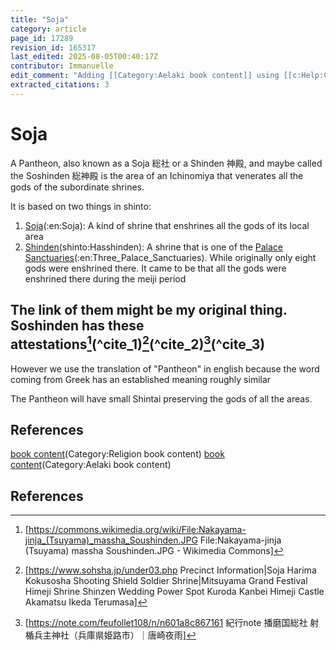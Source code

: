 ```yaml
---
title: "Soja"
category: article
page_id: 17289
revision_id: 165317
last_edited: 2025-08-05T00:40:17Z
contributor: Immanuelle
edit_comment: "Adding [[Category:Aelaki book content]] using [[c:Help:Cat-a-lot|Cat-a-lot]]"
extracted_citations: 3
---
```


# Soja

A Pantheon, also known as a Soja 総社 or a Shinden 神殿, and maybe called the Soshinden 総神殿 is the area of an Ichinomiya that venerates all the gods of the subordinate shrines.

It is based on two things in shinto: 

1. [Soja](Soja)(:en:Soja): A kind of shrine that enshrines all the gods of its local area
1. [Shinden](Shinden)(shinto:Hasshinden): A shrine that is one of the [Palace Sanctuaries](Three)(:en:Three_Palace_Sanctuaries). While originally only eight gods were enshrined there. It came to be that all the gods were enshrined there during the meiji period
## The link of them might be my original thing. Soshinden has these attestations[^cite_1](^cite_1)[^cite_2](^cite_2)[^cite_3](^cite_3)


However we use the translation of "Pantheon" in english because the word coming from Greek has an established meaning roughly similar

The Pantheon will have small Shintai preserving the gods of all the areas.

## References

[book content](Category:Religion)(Category:Religion book content)
[book content](Category:Aelaki)(Category:Aelaki book content)


## References

[^cite_1]: [https://commons.wikimedia.org/wiki/File:Nakayama-jinja_(Tsuyama)_massha_Soushinden.JPG File:Nakayama-jinja (Tsuyama) massha Soushinden.JPG - Wikimedia Commons]
[^cite_2]: [https://www.sohsha.jp/under03.php Precinct Information|Soja Harima Kokusosha Shooting Shield Soldier Shrine|Mitsuyama Grand Festival Himeji Shrine Shinzen Wedding Power Spot Kuroda Kanbei Himeji Castle Akamatsu Ikeda Terumasa]
[^cite_3]: [https://note.com/feufollet108/n/n601a8c867161 紀行note 播磨国総社 射楯兵主神社（兵庫県姫路市）｜唐崎夜雨]
